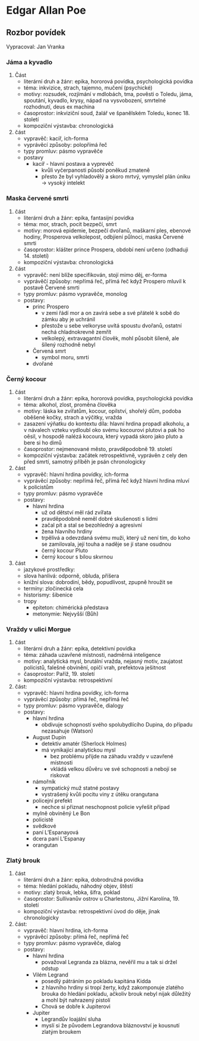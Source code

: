 # Edgar Allan Poe

## Rozbor povídek

Vypracoval: Jan Vranka

### Jáma a kyvadlo

1. Část
   - literární druh a žánr: epika, hororová povídka, psychologická povídka
   - téma: inkvizice, strach, tajemno, mučení (psychické)
   - motivy: rozsudek, rozjímání v mdlobách, tma, pověsti o Toledu, jáma, spoutání, kyvadlo, krysy, nápad na vysvobození, smrtelné rozhodnutí, deus ex machina
   - časoprostor: inkviziční soud, žalář ve španělském Toledu, konec 18. století
   - kompoziční výstavba: chronologická
2. část
   - vypravěč: kacíř, ich-forma
   - vyprávěcí způsoby: polopřímá řeč
   - typy promluv: pásmo vypravěče
   - postavy
     - kacíř - hlavní postava a vyprevěč
       - kvůli vyčerpanosti působí poněkud zmateně
       - přesto že byl vyhladovělý a skoro mrtvý, vymyslel plán úniku -> vysoký intelekt

### Maska červené smrti

1. část
   - literární druh a žánr: epika, fantasijní povídka
   - téma: mor, strach, pocit bezpečí, smrt
   - motivy: morová epidemie, bezpečí dvořanů, maškarní ples, ebenové hodiny, Prosperova velkolepost, odbjíení půlnoci, maska Červené smrti
   - časoprostor: klášter prince Prospera, období není určeno (odhaduji 14. století)
   - kompoziční výstavba: chronologická
2. část
   - vypravěč: není blíže specifikován, stojí mimo děj, er-forma
   - vyprávěčí způsoby: nepřímá řeč, přímá řeč když Prospero mluvil k postavě Červené smrti
   - typy promluv: pásmo vypravěče, monolog
   - postavy:
     - princ Prospero
       - v zemi řádí mor a on zavírá sebe a své přátelé k sobě do zámku aby je uchránil
       - přestože u sebe velkoryse uvítá spoustu dvořanů, ostatní nechá chladnokrevně zemřít
       - velkolepý, extravagantní člověk, mohl působit šíleně, ale šílený rozhodně nebyl
     - Červená smrt
       - symbol moru, smrti
     - dvořané

### Černý kocour

1. část
   - literární druh a žánr: epika, hororová povídka, psychologická povídka
   - téma: alkohol, zlost, proměna člověka
   - motivy: láska ke zvířatům, kocour, opilství, shořelý dům, podoba oběšené kočky, strach a výčitky, vražda
   - zasazení výňatku do kontextu díla: hlavní hrdina propadl alkoholu, a v návalech vzteku vydloubl oko svému kocourovi plutovi a pak ho oěsil, v hospodě nalézá kocoura, který vypadá skoro jako pluto a bere si ho dimů
   - časoprostor: nejmenované město, pravděpodobně 19. století
   - kompoziční výstavba: začátek retrospektivně, vyprávěn z cely den před smrtí, samotný příběh je psán chronologicky
2. část
   - vypravěč: hlavní hrdina povídky, ich-forma
   - vyprávěcí způsoby: nepřímá řeč, přímá řeč když hlavní hrdina mluví k policistům
   - typy promluv: pásmo vypravěče
   - postavy:
     - hlavní hrdina
       - už od dětství měl rád zvířata
       - pravděpodobně neměl dobré skušenosti s lidmi
       - začal pít a stal se bezohledný a agresivní
       - žena hlavního hrdiny
       - trpělivá a odevzdaná svému muži, který už není tím, do koho se zamilovala, její touha a naděje se jí stane osudnou
       - černý kocour Pluto
       - černý kocour s bílou skvrnou
3. část
   - jazykové prostředky:
   - slova hanlivá: odporně, obluda, příšera
   - knižní slova: dobrodiní, bědy, popudlivost, zpupně hroužit se
   - termíny: zločinecká cela
   - historismy: šibenice
   - tropy
     - epiteton: chimérická představa
     - metonymie: Nejvyšší (Bůh)

### Vraždy v ulici Morgue

1. část
   - literární druh a žánr: epika, detektivní povídka
   - téma: záhada uzavřené místnosti, nadměrná inteligence
   - motivy: analytická mysl, brutální vražda, nejasný motiv, zaujatost policistů, falešné obvinění, opičí vrah, prefektova ješitnost
   - časoprostor: Paříž, 19. století
   - kompoziční výstavba: retrospektivní
2. část:
   - vypravěč: hlavní hrdina povídky, ich-forma
   - vyprávěcí způsoby: přímá řeč, nepřímá řeč
   - typy promluv: pásmo vypravěče, dialogy
   - postavy:
     - hlavní hrdina
       - obdivuje schopností svého spolubydlícího Dupina, do případu nezasahuje (Watson)
     - August Dupin
       - detektiv amatér (Sherlock Holmes)
       - má vynikající analytickou mysl
         - bez problému přijde na záhadu vraždy v uzavřené místnosti
         - vkládá velkou důvěru ve své schopnosti a nebojí se riskovat
     - námořník
       - sympatický muž statné postavy
       - vystrašený kvůli pocitu viny z útěku orangutana
     - policejní prefekt
       - nechce si přiznat neschopnost policie vyřešit případ
     - mylně obviněný Le Bon
     - policisté
     - svědkové
     - paní L’Espanayová
     - dcera paní L’Espanay
     - orangutan

### Zlatý brouk

1. část
   - literární druh a žánr: epika, dobrodružná povídka
   - téma: hledání pokladu, náhodný objev, štěstí
   - motivy: zlatý brouk, lebka, šifra, poklad
   - časoprostor: Sullivanův ostrov u Charlestonu, Jižní Karolína, 19. století
   - kompoziční výstavba: retrospektivní úvod do děje, jinak chronologicky
2. část:
   - vypravěč: hlavní hrdina, ich-forma
   - vyprávěcí způsoby: přímá řeč, nepřímá řeč
   - typy promluv: pásmo vypravěče, dialog
   - postavy:
     - hlavní hrdina
       - považoval Legranda za blázna, nevěřil mu a tak si držel odstup
     - Vilém Legrand
       - posedlý pátráním po pokladu kapitána Kidda
       - z hlavního hrdiny si tropí žerty, když zakomponuje zlatého brouka do hledání pokladu, ačkoliv brouk nebyl nijak důležitý a mohl být nahrazený pistolí
       - Chová se dobře k Jupiterovi
     - Jupiter
       - Legrandův loajální sluha
       - myslí si že původem Legrandova bláznovství je kousnutí zlatým broukem
